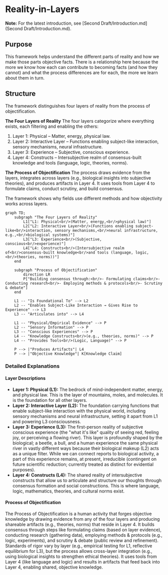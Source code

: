 # Reality-in-Layers

**Note:** For the latest introduction, see [Second Draft/Introduction.md](Second Draft/Introduction.md).

## Purpose

This framework helps understand the different parts of reality and how we make those parts objective facts. There is a relationship here because the more we know how each can contribute to becoming facts (and how they cannot) and what the process differences are for each, the more we learn about them in turn.

## Structure

The framework distinguishes four layers of reality from the process of objectification.

**The Four Layers of Reality**
The four layers categorize where everything exists, each filtering and enabling the others:
1.  Layer 1: Physical – Matter, energy, physical law.
2.  Layer 2: Interactive Layer – Functions enabling subject-like interaction, sensory mechanisms, neural infrastructure.
3.  Layer 3: Experience – Subjective, conscious experience.
4.  Layer 4: Constructs – Intersubjective realm of consensus-built knowledge and tools (language, logic, theories, norms).

**The Process of Objectification**
The process draws evidence from the layers, integrates across layers (e.g., biological insights into subjective theories), and produces artifacts in Layer 4. It uses tools from Layer 4 to formulate claims, conduct scrutiny, and build consensus.

The framework shows why fields use different methods and how objectivity works across layers.

```mermaid
graph TD;
    subgraph "The Four Layers of Reality"
        L1["L1: Physical<br/>(Matter, energy,<br/>physical law)"]
        L2["L2: Interactive Layer<br/>(Functions enabling subject-like<br/>interaction, sensory mechanisms,<br/>neural infrastructure, e.g.,<br/>biological systems)"]
        L3["L3: Experience<br/>(Subjective, conscious<br/>experience)"]
        L4["L4: Constructs<br/>(Intersubjective realm of<br/>consensus-built knowledge<br/>and tools (language, logic,<br/>theories, norms))"]
    end

    subgraph "Process of Objectification"
        direction LR
        P["Building consensus through:<br/>- Formulating claims<br/>- Conducting research<br/>- Employing methods & protocols<br/>- Scrutiny & debate"]
    end

    L1 -- "Is Foundational To" --> L2
    L2 -- "Enables Subject-Like Interaction → Gives Rise to Experience" --> L3
    L3 -- "Articulates into" --> L4
    
    L1 -- "Physical/Empirical Evidence" --> P
    L2 -- "Sensory Information" --> P
    L3 -- "Conscious Experiences" --> P
    L4 -- "Knowledge Constructs<br/>(e.g., theories, norms)" --> P
    L4 -- "Provides Tools<br/>(Logic, Language)" --> P
    
    P --> |"Produces Artifacts"| L4
    P --> |"Objective Knowledge"| K[Knowledge Claim]

```

### Detailed Explanations

#### Layer Descriptions

*   **Layer 1: Physical (L1):** The bedrock of mind-independent matter, energy, and physical law. This is the layer of mountains, moles, and molecules. It is the foundation for all other layers.
*   **Layer 2: Interactive Layer (L2):** The foundation carrying functions that enable subject-like interaction with the physical world, including sensory mechanisms and neural infrastructure, setting it apart from L1 and powering L3 consciousness.
*   **Layer 3: Experience (L3):** The first-person reality of subjective conscious experience (the "what it's like" quality of seeing red, feeling joy, or perceiving a flowing river). This layer is profoundly shaped by the biological; a beetle, a bull, and a human experience the same physical river in vastly different ways because their biological makeup (L2) acts as a unique filter. While we can connect reports to biological activity, a part of this experience remains, at present, irreducible (contingent on future scientific reduction; currently treated as distinct for evidential purposes).
*   **Layer 4: Constructs (L4):** The shared reality of intersubjective constructs that allow us to articulate and structure our thoughts through consensus formation and social constructions. This is where language, logic, mathematics, theories, and cultural norms exist.

#### Process of Objectification
The Process of Objectification is a human activity that forges objective knowledge by drawing evidence from any of the four layers and producing shareable artifacts (e.g., theories, norms) that reside in Layer 4. It builds consensus through steps like formulating claims (based on layer evidence), conducting research (gathering data), employing methods & protocols (e.g., logic, experiments), and scrutiny & debate (public review and refinement). Standards of rigor vary by layer (e.g., empirical testing for L1, reflective equilibrium for L3), but the process allows cross-layer integration (e.g., using biological insights to strengthen ethical theories). It uses tools from Layer 4 (like language and logic) and results in artifacts that feed back into Layer 4, enabling shared, objective knowledge.
